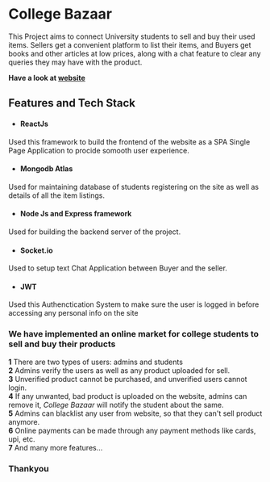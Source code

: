 



# College Bazaar

This Project aims to connect University students to sell and buy their used items. Sellers get a convenient platform to list their items, and Buyers get books and other articles at low prices, along with a chat feature to clear any queries they may have with the product.

**Have a look at [website](https://college-bazaar-coderelay.netlify.app/)**


## Features and Tech Stack

- #### ReactJs
Used this framework to build the frontend of the website as a SPA Single Page Application to procide somooth user experience.


- #### Mongodb Atlas
Used for maintaining database of students registering on the site as well as details of all the item listings.

- #### Node Js and Express framework
Used for building the backend server of the project.

- #### Socket.io
Used to setup text Chat Application between Buyer and the seller.

- #### JWT
Used this Authenctication System to make sure the user is logged in before accessing any personal info on the site


### We have implemented an online market for college students to sell and buy their products
**1** There are two types of users: admins and students<br/>
**2** Admins verify the users as well as any product uploaded for sell.<br/>
**3** Unverified product cannot be purchased, and unverified users cannot login.<br/>
**4** If any unwanted, bad product is uploaded on the website, admins can remove it, *College Bazaar* will notify the student about the same.<br/>
**5** Admins can blacklist any user from website, so that they can't sell product anymore.<br/>
**6** Online payments can be made through any payment methods like cards, upi, etc.<br/>
**7** And many more features...



### Thankyou 
